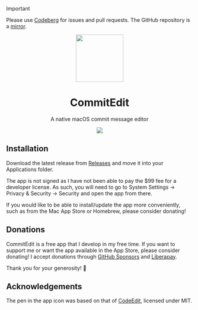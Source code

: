 > [!IMPORTANT]
> Please use [Codeberg](https://codeberg.org/kramo/CommitEdit) for issues and pull requests.
> The GitHub repository is a [mirror](https://en.wikipedia.org/wiki/Mirror_site).

<div align="center">
  <img src="CommitEdit/Assets.xcassets/AppIcon.appiconset/5.png" width="128" height=“128” />

  # CommitEdit

  A native macOS commit message editor

  <img src="Screenshot.webp" />
</div>

## Installation

Download the latest release from [Releases](https://codeberg.org/kramo/CommitEdit/releases/latest) and move it into your Applications folder.

The app is not signed as I have not been able to pay the $99 fee for a developer license. As such, you will need to go to System Settings → Privacy & Security → Security and open the app from there.

If you would like to be able to install/update the app more conveniently, such as from the Mac App Store or Homebrew, please consider donating!

## Donations

CommitEdit is a free app that I develop in my free time. If you want to support me or want the app available in the App Store, please consider donating! I accept donations through [GitHub Sponsors](https://github.com/sponsors/kra-mo) and [Liberapay](https://liberapay.com/kramo).

Thank you for your generosity! 💙

## Acknowledgements

The pen in the app icon was based on that of [CodeEdit](https://github.com/CodeEditApp/CodeEdit), licensed under MIT.
